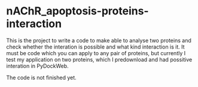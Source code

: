 # nAChR_apoptosis-proteins-interaction

This is the project to write a code to make able to analyse two proteins and check whether the interation is possible and what kind interaction is it. It must be code which you can apply to any pair of proteins, but currently I test my application on two proteins, which I predownload and had possitive interation in PyDockWeb. 

The code is not finished yet.
